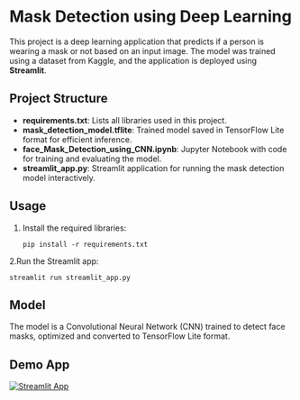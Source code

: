 # Mask Detection using Deep Learning
This project is a deep learning application that predicts if a person is wearing a mask or not based on an input image. The model was trained using a dataset from Kaggle, and the application is deployed using **Streamlit**.

## Project Structure 
* **requirements.txt**: Lists all libraries used in this project. 
* **mask_detection_model.tflite**: Trained model saved in TensorFlow Lite format for efficient inference. 
* **face_Mask_Detection_using_CNN.ipynb**: Jupyter Notebook with code for training and evaluating the model.
* **streamlit_app.py**: Streamlit application for running the mask detection model interactively.

## Usage
1. Install the required libraries:
   ```
   pip install -r requirements.txt
   ```
2.Run the Streamlit app: 
```
streamlit run streamlit_app.py
```

## Model
The model is a Convolutional Neural Network (CNN) trained to detect face masks, optimized and converted to TensorFlow Lite format.

## Demo App

[![Streamlit App](https://static.streamlit.io/badges/streamlit_badge_black_white.svg)](https://facemask-project.streamlit.app/)
